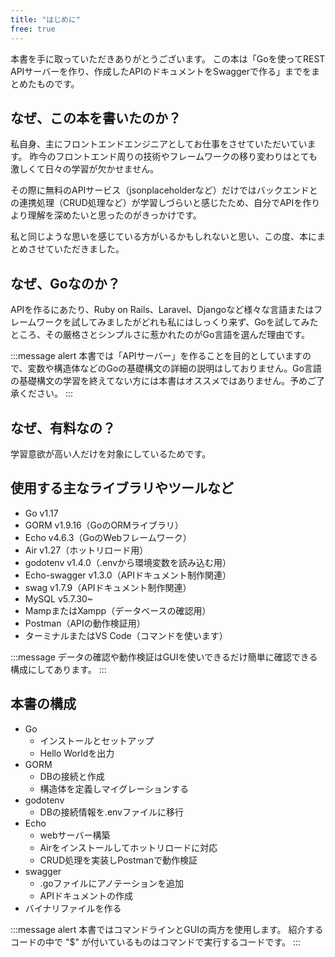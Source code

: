 ```yaml
---
title: "はじめに"
free: true
---
```


本書を手に取っていただきありがとうございます。
この本は「Goを使ってREST APIサーバーを作り、作成したAPIのドキュメントをSwaggerで作る」までをまとめたものです。

## なぜ、この本を書いたのか？
私自身、主にフロントエンドエンジニアとしてお仕事をさせていただいています。
昨今のフロントエンド周りの技術やフレームワークの移り変わりはとても激しくて日々の学習が欠かせません。

その際に無料のAPIサービス（jsonplaceholderなど）だけではバックエンドとの連携処理（CRUD処理など）が学習しづらいと感じたため、自分でAPIを作りより理解を深めたいと思ったのがきっかけです。

私と同じような思いを感じている方がいるかもしれないと思い、この度、本にまとめさせていただきました。

## なぜ、Goなのか？
APIを作るにあたり、Ruby on Rails、Laravel、Djangoなど様々な言語またはフレームワークを試してみましたがどれも私にはしっくり来ず、Goを試してみたところ、その厳格さとシンプルさに惹かれたのがGo言語を選んだ理由です。

:::message alert
本書では「APIサーバー」を作ることを目的としていますので、変数や構造体などのGoの基礎構文の詳細の説明はしておりません。Go言語の基礎構文の学習を終えてない方には本書はオススメではありません。予めご了承ください。
:::

## なぜ、有料なの？
学習意欲が高い人だけを対象にしているためです。

## 使用する主なライブラリやツールなど
- Go v1.17
- GORM v1.9.16（GoのORMライブラリ）
- Echo v4.6.3（GoのWebフレームワーク）
- Air v1.27（ホットリロード用）
- godotenv v1.4.0（.envから環境変数を読み込む用）
- Echo-swagger v1.3.0（APIドキュメント制作関連）
- swag v1.7.9（APIドキュメント制作関連）
- MySQL v5.7.30~
- MampまたはXampp（データベースの確認用）
- Postman（APIの動作検証用）
- ターミナルまたはVS Code（コマンドを使います）

:::message
データの確認や動作検証はGUIを使いできるだけ簡単に確認できる構成にしてあります。
:::

## 本書の構成
- Go
  - インストールとセットアップ
  - Hello Worldを出力
- GORM
  - DBの接続と作成
  - 構造体を定義しマイグレーションする
- godotenv
  - DBの接続情報を.envファイルに移行
- Echo
  - webサーバー構築
  - Airをインストールしてホットリロードに対応
  - CRUD処理を実装しPostmanで動作検証
- swagger
  - .goファイルにアノテーションを追加
  - APIドキュメントの作成
- バイナリファイルを作る

:::message alert
本書ではコマンドラインとGUIの両方を使用します。
紹介するコードの中で "$" が付いているものはコマンドで実行するコードです。
:::
